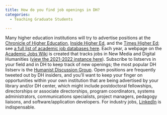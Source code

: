 ```yaml
---
title: How do you find job openings in DH?
categories:
  - Teaching Graduate Students

---
```

Many higher education institutions will try to advertise positions at the [Chronicle of Higher Education](https://www.google.com/url?q=https://jobs.chronicle.com/jobs/&sa=D&source=editors&ust=1649984699459247&usg=AOvVaw1dQXKpkZydZ_blhTALbu25), [Inside Higher Ed](https://www.google.com/url?q=https://careers.insidehighered.com/&sa=D&source=editors&ust=1649984699459568&usg=AOvVaw30SRJLYpSOwziBW7ExITzl), and the [Times Higher Ed](https://www.google.com/url?q=https://www.timeshighereducation.com/unijobs/en-us/listings/europe/&sa=D&source=editors&ust=1649984699459939&usg=AOvVaw0dzAZAfdf2axN5odeTNJHE); see [a full list of academic job databases here](https://www.google.com/url?q=https://www.eui.eu/programmesandfellowships/academiccareersobservatory/jobfundingresources/internationaljobdatabases&sa=D&source=editors&ust=1649984699460327&usg=AOvVaw1Ce1uvHIPj4rBr4dVNgOmq). Each year, a webpage on the [Academic Jobs Wiki](https://www.google.com/url?q=https://academicjobs.fandom.com/wiki/Academic_Jobs_Wiki&sa=D&source=editors&ust=1649984699460629&usg=AOvVaw3UnwfJoMyaDIXytAF98jYu) is created that tracks jobs in New Media and Digital Humanities ([view the 2021-2022 instance here](https://www.google.com/url?q=https://academicjobs.fandom.com/wiki/New_Media_and_Digital_Humanities_2021-2022&sa=D&source=editors&ust=1649984699460979&usg=AOvVaw384Z7Tj7vwPQPnPwY43aAi)). Subscribe to listservs in your field and in DH to keep track of new openings; the most popular DH listserv is the [Humanist Discussion Group](https://www.google.com/url?q=https://dhhumanist.org/&sa=D&source=editors&ust=1649984699461240&usg=AOvVaw2OVZZgB2w82zVHgeZrQBiu). Open positions are frequently tweeted out by DH insiders, and you’ll want to keep your finger on opportunities within your own institution that are being advertised by your library and/or DH center, which might include postdoctoral fellowships, directorships or associate directorships, program coordinators, systems administrators, communications specialists, project managers, pedagogy liaisons, and software/application developers. For industry jobs, [LinkedIn](https://www.google.com/url?q=https://www.linkedin.com/&sa=D&source=editors&ust=1649984699461562&usg=AOvVaw3bUSIual7YmT8A0vVG96hM) is indispensable.